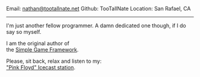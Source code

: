 Email:      nathan@tootallnate.net
Github:     TooTallNate
Location:   San Rafael, CA

---------

I'm just another fellow programmer. A damn dedicated one though, if I
do say so myself.

I am the original author of<br>
the [Simple Game Framework][].

Please, sit back, relax and listen to my:<br>
["Pink Floyd" Icecast station][NodeFloyd].

[Simple Game Framework]: http://www.simplegameframework.com
[NodeFloyd]: http://tootallnate.net:5555/
